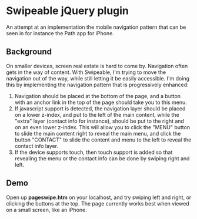 # Swipeable jQuery plugin

An attempt at an implementation the mobile navigation pattern that can be seen in for instance the Path app for iPhone. 

## Background

On smaller devices, screen real estate is hard to come by. Navigation often gets in the way of content. With Swipeable, I'm trying to move the navigation out of the way, while still letting it be easily accessible. I'm doing this by implementing the navigation pattern that is progressively enhanced:

1. Navigation should be placed at the bottom of the page, and a button with an anchor link in the top of the page should take you to this menu.
2. If javascript support is detected, the navigation layer should be placed on a lower z-index, and put to the left of the main content, while the "extra" layer (contact info for instance), should be put to the right and on an even lower z-index. This will allow you to click the "MENU" button to slide the main content right to reveal the main menu, and click the button "CONTACT" to slide the content and menu to the left to reveal the contact info layer.
3. If the device supports touch, then touch support is added so that revealing the menu or the contact info can be done by swiping right and left.


## Demo

Open up **pageswipe.htm** on your localhost, and try swiping left and right, or clicking the buttons at the top. The page currently works best when viewed on a small screen, like an iPhone.